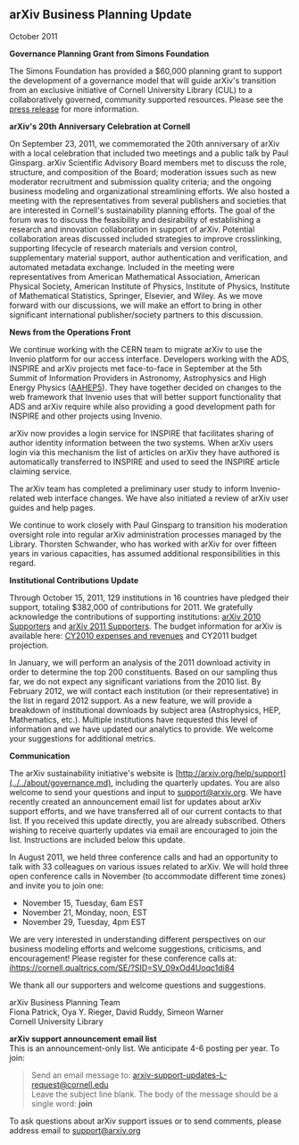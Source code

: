 arXiv Business Planning Update
------------------------------

October 2011

**Governance Planning Grant from Simons Foundation**

The Simons Foundation has provided a $60,000 planning grant to support
the development of a governance model that will guide arXiv's transition
from an exclusive initiative of Cornell University Library (CUL) to a
collaboratively governed, community supported resources. Please see the
[press
release](http://news.library.cornell.edu/news/111025/arXiv_governance)
for more information.

**arXiv's 20th Anniversary Celebration at Cornell**

On September 23, 2011, we commemorated the 20th anniversary of arXiv
with a local celebration that included two meetings and a public talk by
Paul Ginsparg. arXiv Scientific Advisory Board members met to discuss the role,
structure, and composition of the Board; moderation issues such as new
moderator recruitment and submission quality criteria; and the ongoing
business modeling and organizational streamlining efforts. We also
hosted a meeting with the representatives from several publishers and
societies that are interested in Cornell's sustainability planning
efforts. The goal of the forum was to discuss the feasibility and
desirability of establishing a research and innovation collaboration in
support of arXiv. Potential collaboration areas discussed included
strategies to improve crosslinking, supporting lifecycle of research
materials and version control, supplementary material support, author
authentication and verification, and automated metadata exchange.
Included in the meeting were representatives from American Mathematical
Association, American Physical Society, American Institute of Physics,
Institute of Physics, Institute of Mathematical Statistics, Springer,
Elsevier, and Wiley. As we move forward with our discussions, we will
make an effort to bring in other significant international
publisher/society partners to this discussion.

**News from the Operations Front**

We continue working with the CERN team to migrate arXiv to use the
Invenio platform for our access interface. Developers working with the
ADS, INSPIRE and arXiv projects met face-to-face in September at the 5th
Summit of Information Providers in Astronomy, Astrophysics and High
Energy Physics
([AAHEP5](http://indico.cern.ch/conferenceDisplay.py?confId=128826)).
They have together decided on changes to the web framework that Invenio
uses that will better support functionality that ADS and arXiv require
while also providing a good development path for INSPIRE and other
projects using Invenio.

arXiv now provides a login service for INSPIRE that facilitates sharing
of author identity information between the two systems. When arXiv users
login via this mechanism the list of articles on arXiv they have
authored is automatically transferred to INSPIRE and used to seed the
INSPIRE article claiming service.

The arXiv team has completed a preliminary user study to inform
Invenio-related web interface changes. We have also initiated a review
of arXiv user guides and help pages.

We continue to work closely with Paul Ginsparg to transition his
moderation oversight role into regular arXiv administration processes
managed by the Library. Thorsten Schwander, who has worked with arXiv
for over fifteen years in various capacities, has assumed additional
responsibilities in this regard.

**Institutional Contributions Update**

Through October 15, 2011, 129 institutions in 16 countries have pledged
their support, totaling $382,000 of contributions for 2011. We
gratefully acknowledge the contributions of supporting institutions:
[arXiv 2010 Supporters](2010_supporters.md) and [arXiv 2011
Supporters](2011_supporters.md). The budget information for
arXiv is available here: [CY2010 expenses and
revenues](http://tinyurl.com/3wu56ur) and CY2011 budget
projection.

In January, we will perform an analysis of the 2011 download activity in
order to determine the top 200 constituents. Based on our sampling thus
far, we do not expect any significant variations from the 2010 list. By
February 2012, we will contact each institution (or their
representative) in the list in regard 2012 support. As a new feature, we
will provide a breakdown of institutional downloads by subject area
(Astrophysics, HEP, Mathematics, etc.). Multiple institutions have
requested this level of information and we have updated our analytics to
provide. We welcome your suggestions for additional metrics.

**Communication**

The arXiv sustainability initiative's website is
[http://arxiv.org/help/support](../../about/governance.md), including the quarterly
updates. You are also welcome to send your questions and input to
<support@arxiv.org>. We have recently created an announcement email list
for updates about arXiv support efforts, and we have transferred all of
our current contacts to that list. If you received this update directly,
you are already subscribed. Others wishing to receive quarterly updates
via email are encouraged to join the list. Instructions are included
below this update.

In August 2011, we held three conference calls and had an opportunity to
talk with 33 colleagues on various issues related to arXiv. We will hold
three open conference calls in November (to accommodate different time
zones) and invite you to join one:

-   November 15, Tuesday, 6am EST
-   November 21, Monday, noon, EST
-   November 29, Tuesday, 4pm EST

We are very interested in understanding different perspectives on our
business modeling efforts and welcome suggestions, criticisms, and
encouragement! Please register for these conference calls at:
[ihttps://cornell.qualtrics.com/SE/?SID=SV\_09xOd4Uoqc1di84](https://cornell.qualtrics.com/SE/?SID=SV_09xOd4Uoqc1di84)

We thank all our supporters and welcome questions and suggestions.

arXiv Business Planning Team  
Fiona Patrick, Oya Y. Rieger, David Ruddy, Simeon Warner  
Cornell University Library

**arXiv support announcement email list**  
This is an announcement-only list. We anticipate 4-6 posting per year.
To join:

> Send an email message to:
> <arxiv-support-updates-L-request@cornell.edu>  
> Leave the subject line blank. The body of the message should be a
> single word: **join**

To ask questions about arXiv support issues or to send comments, please
address email to <support@arxiv.org>
